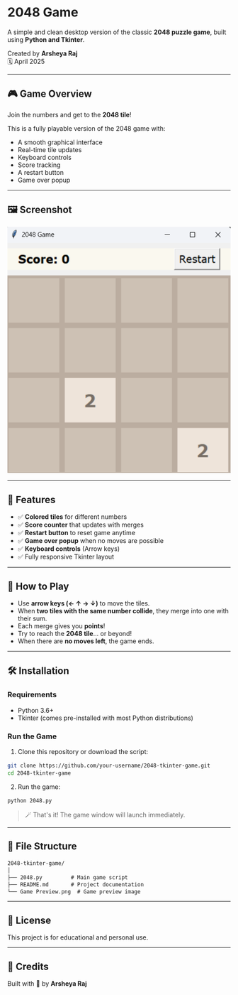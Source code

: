 
# 2048 Game 

A simple and clean desktop version of the classic **2048 puzzle game**, built using **Python and Tkinter**.

Created by **Arsheya Raj**  
🗓️ April 2025

---

## 🎮 Game Overview

Join the numbers and get to the **2048 tile**!

This is a fully playable version of the 2048 game with:
- A smooth graphical interface
- Real-time tile updates
- Keyboard controls
- Score tracking
- A restart button
- Game over popup

---

## 🖼️ Screenshot

![Game Preview](<Game Preview.png>)

---

## 🚀 Features

- ✅ **Colored tiles** for different numbers
- ✅ **Score counter** that updates with merges
- ✅ **Restart button** to reset game anytime
- ✅ **Game over popup** when no moves are possible
- ✅ **Keyboard controls** (Arrow keys)
- ✅ Fully responsive Tkinter layout

---

## 🧠 How to Play

- Use **arrow keys (← ↑ → ↓)** to move the tiles.
- When **two tiles with the same number collide**, they merge into one with their sum.
- Each merge gives you **points**!
- Try to reach the **2048 tile**... or beyond!
- When there are **no moves left**, the game ends.

---

## 🛠️ Installation

### Requirements
- Python 3.6+
- Tkinter (comes pre-installed with most Python distributions)

### Run the Game

1. Clone this repository or download the script:

```bash
git clone https://github.com/your-username/2048-tkinter-game.git
cd 2048-tkinter-game
```

2. Run the game:

```bash
python 2048.py
```

> 🪄 That's it! The game window will launch immediately.

---

## 📁 File Structure

```plaintext
2048-tkinter-game/
│
├── 2048.py         # Main game script
├── README.md       # Project documentation
└── Game Preview.png  # Game preview image
```

---

## 📜 License

This project is for educational and personal use.

---

## 🙌 Credits

Built with 💙 by **Arsheya Raj**
